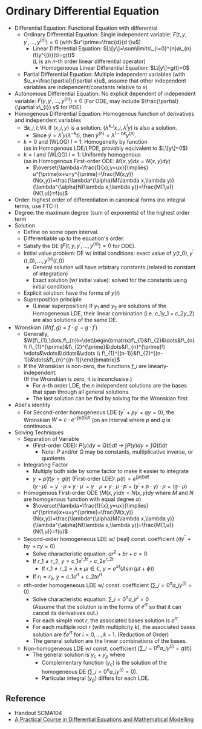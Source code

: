 # Ordinary Differential Equation

* Differential Equation: Functional Equation with differential
  * Ordinary Differential Equation: Single independent variable: $F(t,y,y^\prime,\dots,y^{(n)})=0$ (with $u^\prime=\frac{d}{d t}u$)
    * Linear Differential Equation: $L\[y\]=\sum\limits\_{i=0}^{n}a\_{n}(t)y^{(i)}(t)=g(t)$  
      ($L$ is an $n$-th order linear differential operator)
      * Homogeneous Linear Differential Equation: $L\[y\]=g(t)=0$
  * Partial Differential Equation: Multiple independent variables (with $u_x=\frac{\partial}{\partial x}u$, assume that other independent variables are independent/constants relative to $x$)
* Autonomous Differential Equation: No explicit dependent of independent variable: $F(y,y^\prime,\dots,y^{(n)})=0$ (For ODE, may include $\frac{\partial}{\partial x\_{i}} y$ for PDE)
* Homogenous Differential Equation: Homogenous function of derivatives and independent variables
  * $\exists k\_{i},l;\forall\lambda$ If $(x\_{i}, y)$ is a solution, $(\lambda^{k\_{i}} x\_{i}, \lambda^{l} y)$ is also a solution.
    * Since $\bar{y}=\lambda^{l} y(\lambda^{-k}t)$, then $\bar{y}^{(n)}=\lambda^{l-nk} y^{(n)}$.
  * $k=0$ and (WLOG) $l=1$: Homogeneity by function  
    (as in Homogenous LDE/LPDE, provably equivalent to $L\[y\]=0$)
  * $k=l$ and (WLOG) $l=1$: Uniformly homogenous  
    (as in Homogenous First-order ODE: $M(x,y)dx=N(x,y)dy$)
    * $\overset{\lambda=\frac{1}{x},y=ux}{\implies} u^{\prime}x+u=y^{\prime}=\frac{M(x,y)}{N(x,y)}=\frac{\lambda^{\alpha}M(\lambda x,\lambda y)}{\lambda^{\alpha}N(\lambda x,\lambda y)}=\frac{M(1,u)}{N(1,u)}=f(u)$
* Order: highest order of differentiation in canonical forms (no integral terms, use FTC-I)
* Degree: the maximum degree (sum of exponents) of the highest order term
* Solution
  * Define on some open interval.
  * Differentiable up to the equation's order.
  * Satisfy the DE ($F(t,y,y^{\prime},\dots,y^{(n)})=0$ for ODE).
  * Initial value problem: DE w/ initial conditions: exact value of $y(t\_{0}),y^{\prime}(t\_{0}),\dots,y^{(n)}(t\_{0})$
    * General solution will have arbitrary constants (related to constant of integration)
    * Exact solution (w/ initial value): solved for the constants using initial conditions
  * Explicit solution: have the forms of $y(t)$
  * Superposition principle
    * (Linear superposition) If $y_1$ and $y_2$ are solutions of the Homogeneous LDE, their linear combination (i.e. $c\_{1}y\_{1}+c\_{2}y\_{2}$) are also solutions of the same DE.
* Wronskian ($W(f,g)=f\cdot g^{\prime}-g\cdot f^{\prime}$)
  * Generally, $W(f\_{1},\dots,f\_{n})=\det\begin{bmatrix}f\_{1}&f\_{2}&\dots&f\_{n}\\ f\_{1}^{\prime}&f\_{2}^{\prime}&\dots&f\_{n}^{\prime}\\ \vdots&\vdots&\ddots&\vdots \\ f\_{1}^{(n-1)}&f\_{2}^{(n-1)}&\dots&f\_{n}^{(n-1)}\end{bmatrix}$
  * If the Wronskian is non-zero, the functions $f\_{i}$ are linearly-independent.  
    (If the Wronskian is zero, it is inconclusive.)
    * For $n$-th order LDE, the $n$ independent solutions are the bases that span through all general solutions.
    * The last solution can be find by solving for the Wronskian first.
* Abel's identity
  * For Second-order homogeneous LDE ($y^{\prime\prime}+p y^{\prime}+q y = 0$), the Wronskian $W=c\cdot e^{-\int p(t)dt}$ (on an interval where $p$ and $q$ is continuous.
* Solving Techniques
  * Separation of Variable
    * (First-order ODE): $P(y)dy=Q(t)dt$ → $\int P(y)dy = \int Q(t)dt$
      * Note: $P$ and/or $Q$ may be constants, multiplicative inverse, or quotients
  * Integrating Factor
    * Multiply both side by some factor to make it easier to integrate
    * $y^{\prime}+p(t)y=g(t)$ (First-order LDE): $\mu(t)=e^{\int p(t) dt}$  
      $(y\cdot\mu)^{\prime}=y^{\prime}\cdot\mu+y\cdot\mu^{\prime}=y^{\prime}\cdot\mu+y\cdot\mu\cdot p=(y^{\prime}+p\cdot y)\cdot \mu=(g\cdot\mu)$
  * Homogenous First-order ODE ($M(x,y)dx=N(x,y)dy$ where $M$ and $N$ are homogenous function with equal degree $\alpha$)
    * $\overset{\lambda=\frac{1}{x},y=ux}{\implies} u^{\prime}x+u=y^{\prime}=\frac{M(x,y)}{N(x,y)}=\frac{\lambda^{\alpha}M(\lambda x,\lambda y)}{\lambda^{\alpha}N(\lambda x,\lambda y)}=\frac{M(1,u)}{N(1,u)}=f(u)$
  * Second-order homogeneous LDE w/ (real) const. coefficient ($a y^{\prime\prime}+b y^{\prime}+c y = 0$)
    * Solve characteristic equation: $ar^{2}+br+c=0$
    * If $r\_{1}\ne r\_{2}$, $y=c\_{1}e^{r\_{1}t}+c\_{2}e^{r\_{2}t}$
      * If $r\_{1}\ne r\_{2}=\lambda\pm\mu i\in\mathbb{C}$, $y=e^{\lambda t}\left(A\sin(\mu t + \phi)\right)$
    * If $r_1=r_2$, $y=c\_{1}e^{rt}+c\_{2}te^{rt}$
  * $n$th-order homogeneous LDE w/ const. coefficient ($\sum\limits\_{i=0}^{n} a\_{i}y^{(i)} = 0$)
    * Solve characteristic equation: $\sum\limits\_{i=0}^{n} a\_{i}r^{i} = 0$  
      (Assume that the solution is in the forms of $e^{rt}$ so that it can cancel its derivatives out.)
    * For each simple root $r$, the associated bases solution is $e^{rt}$.
    * For each multiple root $r$ (with multiplicity $k$), the associated bases solution are $t^{i}e^{rt}$ for $i=0,\dots,k-1$. (Reduction of Order)
    * The general solution are the linear combinations of the bases.
  * Non-homogeneous LDE w/ const. coefficient ($\sum\limits\_{i=0}^{n} a\_{i}y^{(i)} = g(t)$)
    * The general solution is $y_c+y_p$ where
      * Complementary function ($y_c$) is the solution of the homogeneous DE ($\sum\limits\_{i=0}^{n} a\_{i}y^{(i)} = 0$).
      * Particular integral ($y_p$) differs for each LDE.

## Reference

* Handout SCMA104
* [A Practical Course in Differential Equations and Mathematical Modelling](https://doi.org/10.1142/7573)
